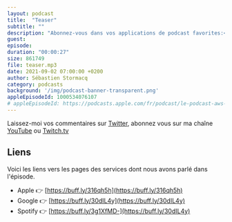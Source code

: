 ```yaml
---
layout: podcast
title:  "Teaser"
subtitle: ""
description: "Abonnez-vous dans vos applications de podcast favorites:<p/><a href='https://buff.ly/316qh5h'>Apple</a><br><a href='https://buff.ly/30dIL4y'>Google</a><br><a href='https://buff.ly/3g1XfMD'>Spotify</a>"
guest: 
episode: 
duration: "00:00:27"
size: 861749
file: teaser.mp3
date: 2021-09-02 07:00:00 +0200
author: Sébastien Stormacq
category: podcasts
background: '/img/podcast-banner-transparent.png'
appleEpisodeId: 1000534076107
# appleEpisodeId: https://podcasts.apple.com/fr/podcast/le-podcast-aws-en-français/id1452118442
---
```


Laissez-moi vos commentaires sur [Twitter](https://twitter.com/sebsto), abonnez vous sur ma chaîne [YouTube](https://www.youtube.com/sebsto) ou [Twitch.tv](https://www.twitch.tv/sebAWS)

## Liens

Voici les liens vers les pages des services dont nous avons parlé dans l'épisode.

- Apple 👉  [https://buff.ly/316qh5h](https://buff.ly/316qh5h)
- Google 👉 [https://buff.ly/30dIL4y](https://buff.ly/30dIL4y)
- Spotify 👉 [https://buff.ly/3g1XfMD-](https://buff.ly/30dIL4y) 


